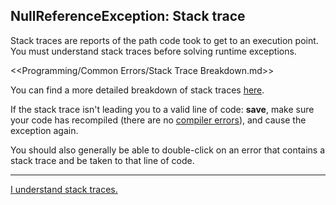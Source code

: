 ## NullReferenceException: Stack trace
Stack traces are reports of the path code took to get to an execution point.  
You must understand stack traces before solving runtime exceptions.  

<<Programming/Common Errors/Stack Trace Breakdown.md>>

You can find a more detailed breakdown of stack traces [here](../Programming/Stack%20Traces.md).  

If the stack trace isn't leading you to a valid line of code: **save**, make sure your code has recompiled (there are no [compiler errors](../Editor/Compiler%20Errors.md)), and cause the exception again.  

You should also generally be able to double-click on an error that contains a stack trace and be taken to that line of code.

---  

[I understand stack traces.](Reference%20Types.md)